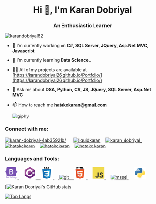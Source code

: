 
<h1 align="center">Hi 👋, I'm Karan Dobriyal</h1>
<h3 align="center">An Enthusiastic Learner</h3>

<p align="left"> <img src="https://komarev.com/ghpvc/?username=karandobriyal62&label=Profile%20views&color=0e75b6&style=flat" alt="karandobriyal62" /> </p>

- 🔭 I’m currently working on **C#, SQL Server, JQuery, Asp.Net MVC, Javascript**

- 🌱 I’m currently learning **Data Science..**

- 👨‍💻 All of my projects are available at [https://karandobriyal26.github.io/Portfolio/](https://karandobriyal26.github.io/Portfolio/)

- 💬 Ask me about **DSA, Python, C#, JS, JQuery, SQL Server, Asp.Net MVC**

- 📫 How to reach me **hatakekaran@gmail.com**



  ![giphy](https://user-images.githubusercontent.com/79099917/135752467-803ed063-9e33-4d32-9f31-13862776a8f8.gif)



<h3 align="left">Connect with me:</h3>
<p align="left">
<a href="https://linkedin.com/in/karan-dobriyal-4ab35921b/" target="blank"><img align="center" src="https://raw.githubusercontent.com/rahuldkjain/github-profile-readme-generator/master/src/images/icons/Social/linked-in-alt.svg" alt="karan-dobriyal-4ab35921b/" height="30" width="40" /></a> &nbsp;&nbsp;&nbsp;&nbsp;
<a href="https://kaggle.com/liquidkaran" target="blank"><img align="center" src="https://raw.githubusercontent.com/rahuldkjain/github-profile-readme-generator/master/src/images/icons/Social/kaggle.svg" alt="liquidkaran" height="30" width="40" /></a>&nbsp;&nbsp;&nbsp;
<a href="https://instagram.com/karan_dobriyal_" target="blank"><img align="center" src="https://raw.githubusercontent.com/rahuldkjain/github-profile-readme-generator/master/src/images/icons/Social/instagram.svg" alt="karan_dobriyal_" height="30" width="40" /></a>&nbsp;&nbsp;&nbsp;
<a href="https://www.hackerrank.com/hatakekaran" target="blank"><img align="center" src="https://raw.githubusercontent.com/rahuldkjain/github-profile-readme-generator/master/src/images/icons/Social/hackerrank.svg" alt="hatakekaran" height="30" width="40" /></a>&nbsp;&nbsp;&nbsp;
<a href="https://www.leetcode.com/hatakekaran" target="blank"><img align="center" src="https://raw.githubusercontent.com/rahuldkjain/github-profile-readme-generator/master/src/images/icons/Social/leet-code.svg" alt="hatakekaran" height="30" width="40" /></a>&nbsp;&nbsp;&nbsp;
<a href="https://auth.geeksforgeeks.org/user/hatake karan" target="blank"><img align="center" src="https://raw.githubusercontent.com/rahuldkjain/github-profile-readme-generator/master/src/images/icons/Social/geeks-for-geeks.svg" alt="hatake karan" height="30" width="40" /></a>&nbsp;&nbsp;&nbsp;
</p>

<h3 align="left">Languages and Tools:</h3>
<p align="left"> <a href="https://getbootstrap.com" target="_blank"> 
  <img src="https://raw.githubusercontent.com/devicons/devicon/master/icons/bootstrap/bootstrap-plain-wordmark.svg" alt="bootstrap" width="40" height="40"/> </a> 
  &nbsp;&nbsp;&nbsp;
  <a href="https://www.w3schools.com/cs/" target="_blank"> <img src="https://raw.githubusercontent.com/devicons/devicon/master/icons/csharp/csharp-original.svg" alt="csharp" width="40" height="40"/> </a> <a href="https://www.w3schools.com/css/" target="_blank">&nbsp;&nbsp; <img src="https://raw.githubusercontent.com/devicons/devicon/master/icons/css3/css3-original-wordmark.svg" alt="css3" width="40" height="40"/> </a>
  &nbsp;&nbsp;&nbsp;<a href="https://git-scm.com/" target="_blank"> <img src="https://www.vectorlogo.zone/logos/git-scm/git-scm-icon.svg" alt="git" width="40" height="40"/>&nbsp;&nbsp;&nbsp; </a> <a href="https://www.w3.org/html/" target="_blank"> <img src="https://raw.githubusercontent.com/devicons/devicon/master/icons/html5/html5-original-wordmark.svg" alt="html5" width="40" height="40"/> </a>&nbsp;&nbsp;&nbsp; <a href="https://developer.mozilla.org/en-US/docs/Web/JavaScript" target="_blank"> <img src="https://raw.githubusercontent.com/devicons/devicon/master/icons/javascript/javascript-original.svg" alt="javascript" width="40" height="40"/> </a>&nbsp;&nbsp;&nbsp; <a href="https://www.microsoft.com/en-us/sql-server" target="_blank"> <img src="https://www.svgrepo.com/show/303229/microsoft-sql-server-logo.svg" alt="mssql" width="40" height="40"/> </a>&nbsp;&nbsp;&nbsp; <a href="https://www.python.org" target="_blank"> <img src="https://raw.githubusercontent.com/devicons/devicon/master/icons/python/python-original.svg" alt="python" width="40" height="40"/> </a> </p>

[![Karan Dobriyal's GitHub stats](https://github-readme-stats.vercel.app/api?username=karandobriyal26&show_icons=true&theme=radical)


[![Top Langs](https://github-readme-stats.vercel.app/api/top-langs/?username=karandobriyal26&layout=compact)](https://github.com/karandobriyal26/github-readme-stats)






